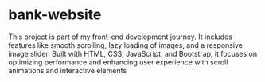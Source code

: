 # bank-website
This project is part of my front-end development journey. It includes features like smooth scrolling, lazy loading of images, and a responsive image slider. Built with HTML, CSS, JavaScript, and Bootstrap, it focuses on optimizing performance and enhancing user experience with scroll animations and interactive elements
